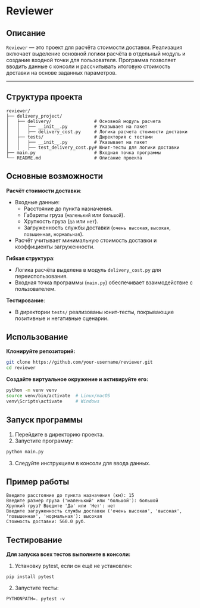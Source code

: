 # Reviewer

## Описание
`Reviewer` — это проект для расчёта стоимости доставки. Реализация включает выделение основной логики расчёта в отдельный модуль и создание входной точки для пользователя. Программа позволяет вводить данные с консоли и рассчитывать итоговую стоимость доставки на основе заданных параметров.

---

## Структура проекта

```plaintext
reviewer/
├── delivery_project/
│   ├── delivery/                # Основной модуль расчета
│   │   ├── __init__.py          # Указывает на пакет
│   │   ├── delivery_cost.py     # Логика расчета стоимости доставки
│   ├── tests/                   # Директория с тестами
│   │   ├── __init__.py          # Указывает на пакет
│   │   ├── test_delivery_cost.py# Юнит-тесты для логики доставки
├── main.py                      # Входная точка программы
└── README.md                    # Описание проекта
```

## Основные возможности
**Расчёт стоимости доставки**:
   - Входные данные:
     - Расстояние до пункта назначения.
     - Габариты груза (`маленький` или `большой`).
     - Хрупкость груза (`да` или `нет`).
     - Загруженность службы доставки (`очень высокая`, `высокая`, `повышенная`, `нормальная`).
   - Расчёт учитывает минимальную стоимость доставки и коэффициенты загруженности.

**Гибкая структура**:
   - Логика расчёта выделена в модуль `delivery_cost.py` для переиспользования.
   - Входная точка программы (`main.py`) обеспечивает взаимодействие с пользователем.

**Тестирование**:
   - В директории `tests/` реализованы юнит-тесты, покрывающие позитивные и негативные сценарии.

## Использование
**Клонируйте репозиторий:**
```bash
git clone https://github.com/your-username/reviewer.git
cd reviewer
```

**Создайте виртуальное окружение и активируйте его:**
```bash
python -m venv venv
source venv/bin/activate  # Linux/macOS
venv\Scripts\activate     # Windows
```

## Запуск программы
1. Перейдите в директорию проекта.
2. Запустите программу:
```bash
python main.py
```
3. Следуйте инструкциям в консоли для ввода данных.

## Пример работы
```plaintext
Введите расстояние до пункта назначения (км): 15
Введите размер груза ('маленький' или 'большой'): большой
Хрупкий груз? Введите 'Да' или 'Нет': нет
Введите загруженность службы доставки ('очень высокая', 'высокая', 'повышенная', 'нормальная'): высокая
Стоимость доставки: 560.0 руб.
```

## Тестирование
**Для запуска всех тестов выполните в консоли:**
1. Установку pytest, если он ещё не установлен:
```
pip install pytest
```
2. Запустите тесты:
```
PYTHONPATH=. pytest -v
```